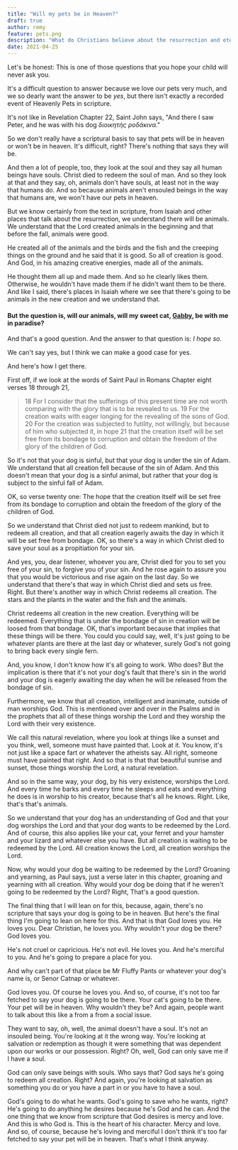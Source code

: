 ```yaml
---
title: "Will my pets be in Heaven?"
draft: true
author: remy
feature: pets.png
description: "What do Christians believe about the resurrection and eternal life? And most importantly: Will our pets be there?"
date: 2021-04-25
---
```


Let's be honest: This is one of those questions that you hope your child will never ask you.

It's a difficult question to answer because we love our pets very much, and we so dearly want the answer to be *yes*, but there isn't exactly a recorded event of Heavenly Pets in scripture.

It's not like in Revelation Chapter 22, Saint John says, "And there I saw Peter, and he was with his dog *διοικητής ροδάκινα*."

So we don't really have a scriptural basis to say that pets will be in heaven or won't be in heaven. It's difficult, right? There's nothing that says they will be. 

And then a lot of people, too, they look at the soul and they say all human beings have souls. Christ died to redeem the soul of man. And so they look at that and they say, oh, animals don't have souls, at least not in the way that humans do. And so because animals aren't ensouled beings in the way that humans are, we won't have our pets in heaven. 

But we know certainly from the text in scripture, from Isaiah and other places that talk about the resurrection, we understand there will be animals. We understand that the Lord created animals in the beginning and that before the fall, animals were good. 

He created all of the animals and the birds and the fish and the creeping things on the ground and he said that it is good. So all of creation is good. And God, in his amazing creative energies, made all of the animals. 

He thought them all up and made them. And so he clearly likes them. Otherwise, he wouldn't have made them if he didn't want them to be there. And like I said, there's places in Isaiah where we see that there's going to be animals in the new creation and we understand that. 

#### But the question is, will our animals, will my sweet cat, [Gabby](https://www.gabbythetabby.com/), be with me in paradise?

And that's a good question. And the answer to that question is: *I hope so.*

We can't say yes, but I think we can make a good case for yes. 

And here's how I get there. 

First off, if we look at the words of Saint Paul in Romans Chapter eight verses 18 through 21, 

> 18 For I consider that the sufferings of this present time are not worth comparing with the glory that is to be revealed to us. 19 For the creation waits with eager longing for the revealing of the sons of God. 20 For the creation was subjected to futility, not willingly, but because of him who subjected it, in hope 21 that the creation itself will be set free from its bondage to corruption and obtain the freedom of the glory of the children of God.

So it's not that your dog is sinful, but that your dog is under the sin of Adam. We understand that all creation fell because of the sin of Adam. And this doesn't mean that your dog is a sinful animal, but rather that your dog is subject to the sinful fall of Adam. 

OK, so verse twenty one: The hope that the creation itself will be set free from its bondage to corruption and obtain the freedom of the glory of the children of God. 

So we understand that Christ died not just to redeem mankind, but to redeem all creation, and that all creation eagerly awaits the day in which it will be set free from bondage. OK, so there's a way in which Christ died to save your soul as a propitiation for your sin. 

And yes, you, dear listener, whoever you are, Christ died for you to set you free of your sin, to forgive you of your sin. And he rose again to assure you that you would be victorious and rise again on the last day. So we understand that there's that way in which Christ died and sets us free. Right. But there's another way in which Christ redeems all creation. The stars and the plants in the water and the fish and the animals.

Christ redeems all creation in the new creation. Everything will be redeemed. Everything that is under the bondage of sin in creation will be loosed from that bondage. OK, that's important because that implies that these things will be there. You could you could say, well, it's just going to be whatever plants are there at the last day or whatever, surely God's not going to bring back every single fern. 

And, you know, I don't know how it's all going to work. Who does? But the implication is there that it's not your dog's fault that there's sin in the world and your dog is eagerly awaiting the day when he will be released from the bondage of sin. 

Furthermore, we know that all creation, intelligent and inanimate, outside of man worships God. This is mentioned over and over in the Psalms and in the prophets that all of these things worship the Lord and they worship the Lord with their very existence. 

We call this natural revelation, where you look at things like a sunset and you think, well, someone must have painted that. Look at it. You know, it's not just like a space fart or whatever the atheists say. All right, someone must have painted that right. And so that is that that beautiful sunrise and sunset, those things worship the Lord, a natural revelation. 

And so in the same way, your dog, by his very existence, worships the Lord. And every time he barks and every time he sleeps and eats and everything he does is in worship to his creator, because that's all he knows. Right. Like, that's that's animals. 

So we understand that your dog has an understanding of God and that your dog worships the Lord and that your dog wants to be redeemed by the Lord. And of course, this also applies like your cat, your ferret and your hamster and your lizard and whatever else you have. But all creation is waiting to be redeemed by the Lord. All creation knows the Lord, all creation worships the Lord.

Now, why would your dog be waiting to be redeemed by the Lord? Groaning and yearning, as Paul says, just a verse later in this chapter, groaning and yearning with all creation. Why would your dog be doing that if he weren't going to be redeemed by the Lord? Right, That's a good question.

The final thing that I will lean on for this, because, again, there's no scripture that says your dog is going to be in heaven. But here's the final thing I'm going to lean on here for this. And that is that God loves you. He loves you. Dear Christian, he loves you. Why wouldn't your dog be there? God loves you. 

He's not cruel or capricious. He's not evil. He loves you. And he's merciful to you. And he's going to prepare a place for you. 

And why can't part of that place be Mr Fluffy Pants or whatever your dog's name is, or Senor Catnap or whatever. 

God loves you. Of course he loves you. And so, of course, it's not too far fetched to say your dog is going to be there. Your cat's going to be there. Your pet will be in heaven. Why wouldn't they be? And again, people want to talk about this like a from a from a social issue. 

They want to say, oh, well, the animal doesn't have a soul. It's not an insouled being. You're looking at it the wrong way. You're looking at salvation or redemption as though it were something that was dependent upon our works or our possession. Right? Oh, well, God can only save me if I have a soul. 

God can only save beings with souls. Who says that? God says he's going to redeem all creation. Right? And again, you're looking at salvation as something you do or you have a part in or you have to have a soul.

God's going to do what he wants. God's going to save who he wants, right? He's going to do anything he desires because he's God and he can. And the one thing that we know from scripture that God desires is mercy and love. And this is who God is. This is the heart of his character. Mercy and love. And so, of course, because he's loving and merciful I don't think it's too far fetched to say your pet will be in heaven. That's what I think anyway.